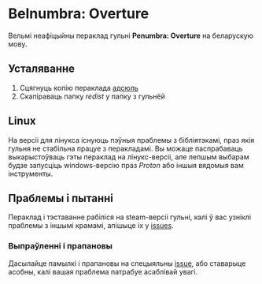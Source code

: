 # Belnumbra: Overture

Вельмі неафіцыйны пераклад гульні **Penumbra: Overture** на беларускую мову.

## Усталяванне

1. Сцягнуць копію пераклада [адсюль](https://github.com/lucii7vel/belnumbra-overture/releases)
2. Скапіраваць папку *redist* у папку з гульнёй

## Linux
На версіі для лінукса існуюць пэўныя праблемы з бібліятэкамі, праз якія гульня не стабільна працуе з перакладамі. Вы можаце паспрабаваць выкарыстоўваць гэты пераклад на лінукс-версіі, але лепшым выбарам будзе запусціць windows-версію праз *Proton* або іншыя вядомыя вам інструменты.

## Праблемы і пытанні
Пераклад і тэставанне рабіліся на steam-версіі гульні, калі ў вас узніклі праблемы з іншымі крамамі, апішыце іх у [issues](https://github.com/lucii7vel/belnumbra-overture/issues).

### Выпраўленні і прапановы
Дасылайце памылкі і прапановы на спецыяльны [issue](https://github.com/lucii7vel/belnumbra-overture/issues/1), або ставарыце асобны, калі вашая праблема патрабуе асаблівай увагі.